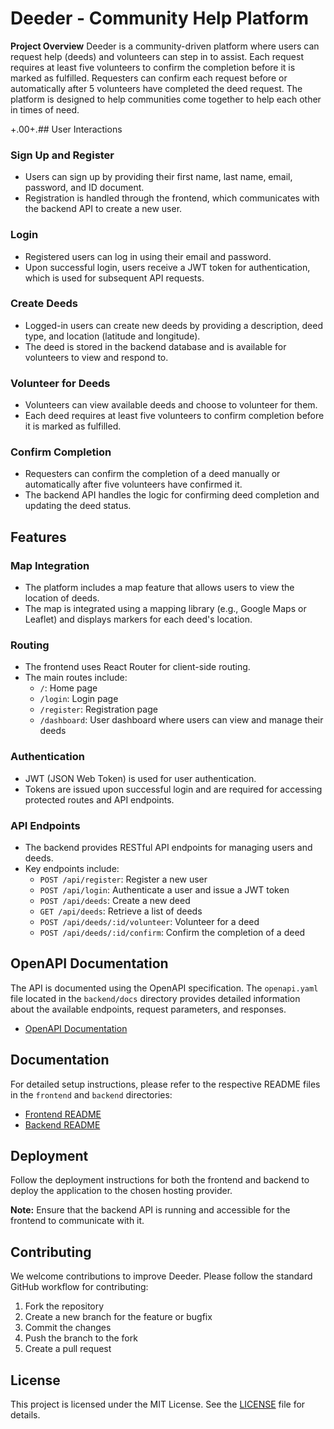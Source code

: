 # Deeder - Community Help Platform

**Project Overview**
Deeder is a community-driven platform where users can request help (deeds) and volunteers can step in to assist. Each request requires at least five volunteers to confirm the completion before it is marked as fulfilled. Requesters can confirm each request before or automatically after 5 volunteers have completed the deed request. The platform is designed to help communities come together to help each other in times of need.

+.00+.## User Interactions

### Sign Up and Register

- Users can sign up by providing their first name, last name, email, password, and ID document.
- Registration is handled through the frontend, which communicates with the backend API to create a new user.

### Login

- Registered users can log in using their email and password.
- Upon successful login, users receive a JWT token for authentication, which is used for subsequent API requests.

### Create Deeds

- Logged-in users can create new deeds by providing a description, deed type, and location (latitude and longitude).
- The deed is stored in the backend database and is available for volunteers to view and respond to.

### Volunteer for Deeds

- Volunteers can view available deeds and choose to volunteer for them.
- Each deed requires at least five volunteers to confirm completion before it is marked as fulfilled.

### Confirm Completion

- Requesters can confirm the completion of a deed manually or automatically after five volunteers have confirmed it.
- The backend API handles the logic for confirming deed completion and updating the deed status.

## Features

### Map Integration

- The platform includes a map feature that allows users to view the location of deeds.
- The map is integrated using a mapping library (e.g., Google Maps or Leaflet) and displays markers for each deed's location.

### Routing

- The frontend uses React Router for client-side routing.
- The main routes include:
  - `/`: Home page
  - `/login`: Login page
  - `/register`: Registration page
  - `/dashboard`: User dashboard where users can view and manage their deeds

### Authentication

- JWT (JSON Web Token) is used for user authentication.
- Tokens are issued upon successful login and are required for accessing protected routes and API endpoints.

### API Endpoints

- The backend provides RESTful API endpoints for managing users and deeds.
- Key endpoints include:
  - `POST /api/register`: Register a new user
  - `POST /api/login`: Authenticate a user and issue a JWT token
  - `POST /api/deeds`: Create a new deed
  - `GET /api/deeds`: Retrieve a list of deeds
  - `POST /api/deeds/:id/volunteer`: Volunteer for a deed
  - `POST /api/deeds/:id/confirm`: Confirm the completion of a deed

## OpenAPI Documentation

The API is documented using the OpenAPI specification. The `openapi.yaml` file located in the `backend/docs` directory provides detailed information about the available endpoints, request parameters, and responses.

- [OpenAPI Documentation](./backend/docs/openapi.yaml)

## Documentation

For detailed setup instructions, please refer to the respective README files in the `frontend` and `backend` directories:

- [Frontend README](./frontend/README.md)
- [Backend README](./backend/README.md)

## Deployment

Follow the deployment instructions for both the frontend and backend to deploy the application to the chosen hosting provider.

**Note:** Ensure that the backend API is running and accessible for the frontend to communicate with it.

## Contributing

We welcome contributions to improve Deeder. Please follow the standard GitHub workflow for contributing:

1. Fork the repository
2. Create a new branch for the feature or bugfix
3. Commit the changes
4. Push the branch to the fork
5. Create a pull request

## License

This project is licensed under the MIT License. See the [LICENSE](./LICENSE) file for details.
